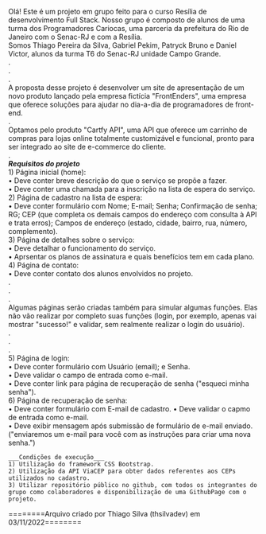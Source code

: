 Olá!
Este é um projeto em grupo feito para o curso Resília de desenvolvimento Full Stack. Nosso grupo é composto de alunos de uma turma dos Programadores Cariocas, uma parceria da prefeitura do Rio de Janeiro com o Senac-RJ e com a Resília.  
Somos Thiago Pereira da Silva, Gabriel Pekim, Patryck Bruno e Daniel Victor, alunos da turma T6 do Senac-RJ unidade Campo Grande.  
.  
.  
.  
A proposta desse projeto é desenvolver um site de apresentação de um novo produto lançado pela empresa fictícia "FrontEnders", uma empresa que oferece soluções para ajudar no dia-a-dia de programadores de front-end.  
.  
Optamos pelo produto "Cartfy API", uma API que oferece um carrinho de compras para lojas online totalmente customizável e funcional, pronto para ser integrado ao site de e-commerce do cliente.  
.  
    ___Requisitos do projeto___  
    1) Página inicial (home):  
        • Deve conter breve descrição do que o serviço se propõe a fazer.  
        • Deve conter uma chamada para a inscrição na lista de espera do serviço.  
    2) Página de cadastro na lista de espera:  
        • Deve conter formulário com Nome; E-mail; Senha; Confirmação de senha; RG; CEP (que completa os demais campos do endereço com consulta à API e trata erros); Campos de endereço (estado, cidade, bairro, rua, número, complemento).  
    3) Página de detalhes sobre o serviço:  
        • Deve detalhar o funcionamento do serviço.  
        • Aprsentar os planos de assinatura e quais benefícios tem em cada plano.  
    4) Página de contato:  
        • Deve conter contato dos alunos envolvidos no projeto.  
    .  
    .  
    .  
    Algumas páginas serão criadas também para simular algumas funções. Elas não vão realizar por completo suas funções (login, por exemplo, apenas vai mostrar "sucesso!" e validar, sem realmente realizar o login do usuário).  
    .  
    .  
    .  
    5) Página de login:  
        • Deve conter formulário com Usuário (email); e Senha.  
        • Deve validar o campo de entrada como e-mail.  
        • Deve conter link para página de recuperação de senha ("esqueci minha senha").  
    6) Página de recuperação de senha:  
        • Deve conter formulário com E-mail de cadastro. 
        • Deve validar o capmo de entrada como e-mail.  
        • Deve exibir mensagem após submissão de formulário de e-mail enviado. ("enviaremos um e-mail para você com as instruções para criar uma nova senha.")  
  
    ___Condições de execução___  
    1) Utilização do framework CSS Bootstrap.  
    2) Utilização da API ViaCEP para obter dados referentes aos CEPs utilizados no cadastro.  
    3) Utilizar repositório público no github, com todos os integrantes do grupo como colaboradores e disponibilização de uma GithubPage com o projeto.  
  
========Arquivo criado por Thiago Silva (thsilvadev) em 03/11/2022========  